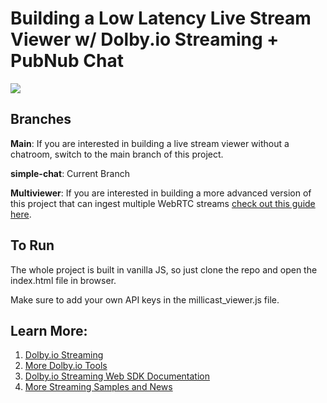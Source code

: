 # Building a Low Latency Live Stream Viewer w/ Dolby.io Streaming + PubNub Chat
[![](https://data.jsdelivr.com/v1/package/npm/@millicast/sdk/badge)](https://www.jsdelivr.com/package/npm/@millicast/sdk)


## Branches

**Main**: If you are interested in building a live stream viewer without a chatroom, switch to the main branch of this project.

**simple-chat**: Current Branch

**Multiviewer**: If you are interested in building a more advanced version of this project that can ingest multiple WebRTC streams [check out this guide here](https://dolby.io/blog/building-a-webrtc-live-stream-multiviewer-app/).

## To Run
The whole project is built in vanilla JS, so just clone the repo and open the index.html file in browser.

Make sure to add your own API keys in the millicast_viewer.js file.

## Learn More:
1. [Dolby.io Streaming](https://dolby.io/products/real-time-streaming/)
2. [More Dolby.io Tools](https://dolby.io/)
3. [Dolby.io Streaming Web SDK Documentation](https://docs.dolby.io/streaming-apis/docs/web)
4. [More Streaming Samples and News](https://github.com/millicast/millicast-sdk)

